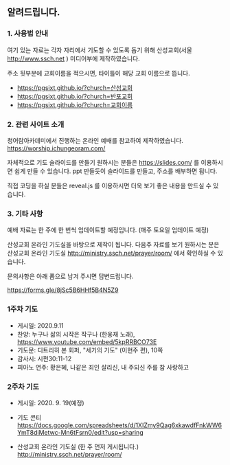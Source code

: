 ## 알려드립니다. 

### 1. 사용법 안내
여기 있는 자료는 각자 자리에서 기도할 수 있도록 돕기 위해 산성교회(서울 http://www.ssch.net ) 미디어부에 제작하였습니다.

주소 뒷부분에 교회이름을 적으시면, 타이틀이 해당 교회 이름으로 뜹니다.
- https://pgsixt.github.io/?church=산성교회
- https://pgsixt.github.io/?church=반포교회
- https://pgsixt.github.io/?church=교회이름

### 2. 관련 사이트 소개
청어람아카데미에서 진행하는 온라인 예배를 참고하여 제작하였습니다. 
https://worship.ichungeoram.com/

자체적으로 기도 슬라이드를 만들기 원하시는 분들은
https://slides.com/
를 이용하시면 쉽게 만들 수 있습니다. ppt 만들듯이 슬라이드를 만들고, 주소를 배부하면 됩니다.

직접 코딩을 하실 분들은 reveal.js 를 이용하시면 더욱 보기 좋은 내용을 만드실 수 있습니다.

### 3. 기타 사항

예배 자료는  한 주에 한 번씩 업데이트할 예정입니다. (매주 토요일 업데이트 예정)

산성교회 온라인 기도실을 바탕으로 제작이 됩니다. 다음주 자료를 보기 원하시는 분은 산성교회 온라인 기도실 http://ministry.ssch.net/prayer/room/  에서 확인하실 수 있습니다.

문의사항은 아래 폼으로 남겨 주시면 답변드립니다. 

https://forms.gle/8jSc5B6HHf5B4N5Z9

### 1주차 기도  
- 게시일: 2020.9.11
- 찬양: 누구나 삶의 시작은 작구나 (한웅재 노래), https://www.youtube.com/embed/5kpRRBCO73E
- 기도문: 디트리히 본 회퍼, "세기의 기도" (이현주 편), 10쪽	
- 감사시: 시편30:11-12
- 피아노 연주: 황은혜, 나같은 죄인 살리신, 내 주되신 주를 참 사랑하고

### 2주차 기도
- 게시일: 2020. 9. 19(예정)
- 기도 콘티
https://docs.google.com/spreadsheets/d/1XIZmy9Qag6xkawdfFnkWW6YmT8diMetwc-Mn6tFsrn0/edit?usp=sharing

- 산성교회 온라인 기도실 (한 주 먼저 게시됩니다.) http://ministry.ssch.net/prayer/room/

